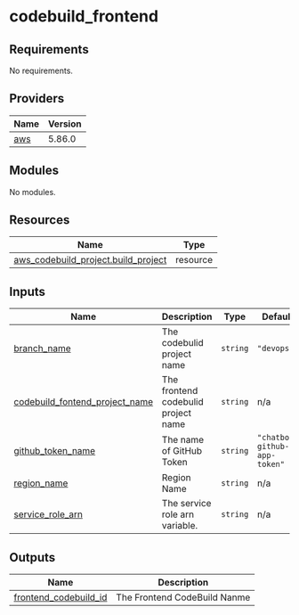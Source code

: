 # codebuild_frontend

<!-- BEGIN_TF_DOCS -->
## Requirements

No requirements.

## Providers

| Name | Version |
|------|---------|
| <a name="provider_aws"></a> [aws](#provider\_aws) | 5.86.0 |

## Modules

No modules.

## Resources

| Name | Type |
|------|------|
| [aws_codebuild_project.build_project](https://registry.terraform.io/providers/hashicorp/aws/latest/docs/resources/codebuild_project) | resource |

## Inputs

| Name | Description | Type | Default | Required |
|------|-------------|------|---------|:--------:|
| <a name="input_branch_name"></a> [branch\_name](#input\_branch\_name) | The codebulid project name | `string` | `"devops"` | no |
| <a name="input_codebuild_fontend_project_name"></a> [codebuild\_fontend\_project\_name](#input\_codebuild\_fontend\_project\_name) | The frontend codebulid project name | `string` | n/a | yes |
| <a name="input_github_token_name"></a> [github\_token\_name](#input\_github\_token\_name) | The name of GitHub Token | `string` | `"chatbot-github-app-token"` | no |
| <a name="input_region_name"></a> [region\_name](#input\_region\_name) | Region Name | `string` | n/a | yes |
| <a name="input_service_role_arn"></a> [service\_role\_arn](#input\_service\_role\_arn) | The service role arn variable. | `string` | n/a | yes |

## Outputs

| Name | Description |
|------|-------------|
| <a name="output_frontend_codebuild_id"></a> [frontend\_codebuild\_id](#output\_frontend\_codebuild\_id) | The Frontend CodeBuild Nanme |
<!-- END_TF_DOCS -->
